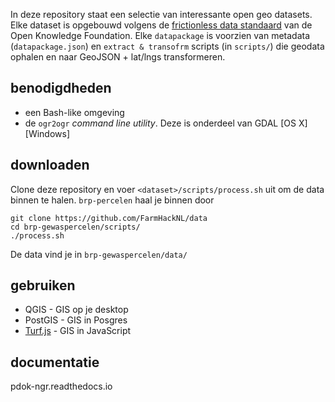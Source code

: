 In deze repository staat een selectie van interessante open geo datasets. Elke dataset is opgebouwd volgens de [frictionless data standaard](http://data.okfn.org) van de Open Knowledge Foundation. Elke `datapackage` is voorzien van metadata (`datapackage.json`) en `extract & transofrm` scripts (in `scripts/`) die geodata ophalen en naar GeoJSON + lat/lngs transformeren.

## benodigdheden 

- een Bash-like omgeving
- de `ogr2ogr` _command line utility_. Deze is onderdeel van GDAL [OS X][Windows]

## downloaden

Clone deze repository en voer `<dataset>/scripts/process.sh` uit om de data binnen te halen. `brp-percelen` haal je binnen door 

    git clone https://github.com/FarmHackNL/data
    cd brp-gewaspercelen/scripts/
    ./process.sh
    
De data vind je in `brp-gewaspercelen/data/`

## gebruiken

- QGIS - GIS op je desktop
- PostGIS - GIS in Posgres
- [Turf.js](http://turfjs.org) - GIS in JavaScript

## documentatie 

pdok-ngr.readthedocs.io
